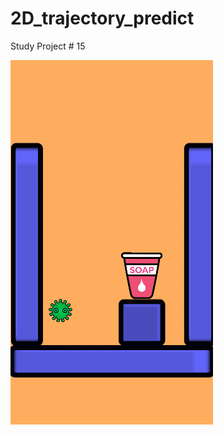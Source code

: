 # 2D_trajectory_predict
Study Project # 15

![grab-landing-page](https://github.com/Alex21Sav/2D_trajectory_predict/blob/main/ScreenGif.gif)

